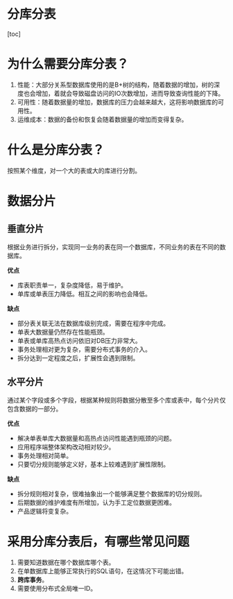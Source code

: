 # 分库分表

[toc]

# 为什么需要分库分表？
1. 性能：大部分关系型数据库使用的是B+树的结构，随着数据的增加，树的深度也会增加，着就会导致磁盘访问的IO次数增加，进而导致查询性能的下降。
2. 可用性：随着数据量的增加，数据库的压力会越来越大，这将影响数据库的可用性。
3. 运维成本：数据的备份和恢复会随着数据量的增加而变得复杂。

# 什么是分库分表？
按照某个维度，对一个大的表或大的库进行分割。

# 数据分片

## 垂直分片
根据业务进行拆分，实现同一业务的表在同一个数据库，不同业务的表在不同的数据库。

**优点**
- 库表职责单一，复杂度降低，易于维护。
- 单库或单表压力降低。相互之间的影响也会降低。

**缺点**
- 部分表关联无法在数据库级别完成，需要在程序中完成。
- 单表大数据量仍然存在性能瓶颈。
- 单表或单库高热点访问依旧对DB压力非常大。
- 事务处理相对更为复杂，需要分布式事务的介入。
- 拆分达到一定程度之后，扩展性会遇到限制。

## 水平分片
通过某个字段或多个字段，根据某种规则将数据分散至多个库或表中，每个分片仅包含数据的一部分。

**优点**
- 解决单表单库大数据量和高热点访问性能遇到瓶颈的问题。
- 应用程序端整体架构改动相对较少。
- 事务处理相对简单。
- 只要切分规则能够定义好，基本上较难遇到扩展性限制。

**缺点**
- 拆分规则相对复杂，很难抽象出一个能够满足整个数据库的切分规则。
- 后期数据的维护难度有所增加，认为手工定位数据更困难。
- 产品逻辑将变复杂。

# 采用分库分表后，有哪些常见问题
1. 需要知道数据在哪个数据库哪个表。
2. 在单数据库上能够正常执行的SQL语句，在这情况下可能出错。
3. **跨库事务**。
4. 需要使用分布式全局唯一ID。
